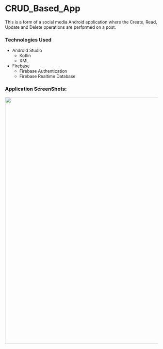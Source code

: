 # CRUD_Based_App

 This is a form of a social media Android application where the Create, Read, Update and Delete operations are performed on a post.
 ### Technologies Used
   - Android Studio
     - Kotlin
     - XML
   - Firebase
     - Firebase Authentication
     - Firebase Realtime Database
   
 ### Application ScreenShots:
 <img width="810" src="https://user-images.githubusercontent.com/59509292/140014787-1a547c2e-8a54-49c7-bc78-e35acab8e1c5.png">
 
